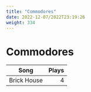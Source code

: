 ```yaml
---
title: "Commodores"
date: 2022-12-07/2022T23:19:26
weight: 334
---
```


# Commodores

 Song | Plays 
----- | -----:
Brick House | 4
